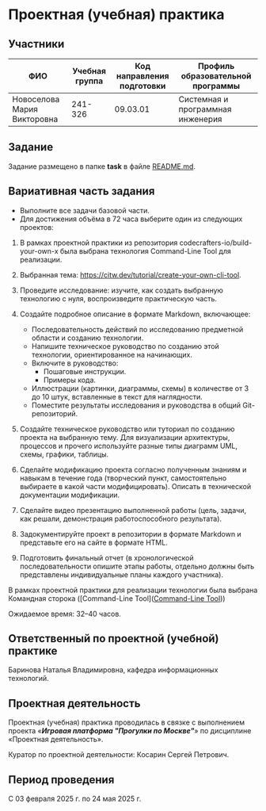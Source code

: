 # Проектная (учебная) практика

## Участники

| ФИО | Учебная группа | Код направления подготовки | Профиль образовательной программы |
|-|-|-|-|
| Новоселова Мария Викторовна | 241-326 | 09.03.01 | Системная и программная инженерия |

## Задание

Задание размещено в папке **task** в файле [README.md](task/README.md).

## Вариативная часть задания

* Выполните все задачи базовой части.
* Для достижения объёма в 72 часа выберите один из следующих проектов:

1. В рамках проектной практики из репозитория codecrafters-io/build-your-own-x была выбрана технология Command-Line Tool для реализации.
2. Выбранная тема: https://citw.dev/tutorial/create-your-own-cli-tool.
3. Проведите исследование: изучите, как создать выбранную технологию с нуля, воспроизведите практическую часть.
4. Создайте подробное описание в формате Markdown, включающее:

   - Последовательность действий по исследованию предметной области и созданию технологии.
   - Напишите техническое руководство по созданию этой технологии, ориентированное на начинающих.
   - Включите в руководство:
      - Пошаговые инструкции.
      - Примеры кода.
   - Иллюстрации (картинки, диаграммы, схемы) в количестве от 3 до 10 штук, вставленные в текст для наглядности.
   - Поместите результаты исследования и руководства в общий Git-репозиторий.
5. Создайте техническое руководство или туториал по созданию проекта на выбранную тему. Для визуализации архитектуры, процессов и прочего используйте разные типы диаграмм UML, схемы, графики, таблицы.
6. Сделайте модификацию проекта согласно полученным знаниям и навыкам в течение года (творческий пункт, самостоятельно выбираете в какой части модифицировать). Описать в технической документации модификации.
7. Сделайте видео презентацию выполненной работы (цель, задачи, как решали, демонстрация работоспособного результата).
8. Задокументируйте проект в репозитории в формате Markdown и представьте его на сайте в формате HTML.
9. Подготовить финальный отчет (в хронологической последовательности опишите этапы работы, отдельно должны быть представлены индивидуальные планы каждого участника).

В рамках проектной практики для реализации технологии была выбрана Командная сторока ([Command-Line Tool]([Command-Line Tool](https://github.com/codecrafters-io/build-your-own-x?tab=readme-ov-file#build-your-own-command-line-tool)))

Ожидаемое время: 32–40 часов.

## Ответственный по проектной (учебной) практике

Баринова Наталья Владимировна, кафедра информационных технологий.

## Проектная деятельность

Проектная (учебная) практика проводилась в связке с выполнением проекта «***Игровая платформа "Прогулки по Москве"***» по дисциплине «Проектная деятельность».

Куратор по проектной деятельности: Косарин Сергей Петрович.

## Период проведения

С 03 февраля 2025 г. по 24 мая 2025 г.
